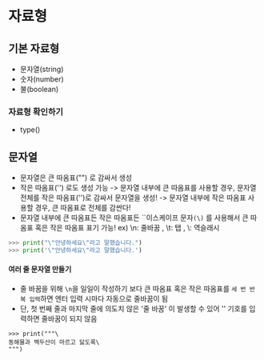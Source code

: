 # 자료형
## 기본 자료형
- 문자열(string)
- 숫자(number)
- 불(boolean)

### 자료형 확인하기
- type()

## 문자열
- 문자열은 큰 따옴표("") 로 감싸서 생성
- 작은 따옴표('') 로도 생성 가능
-> 문자열 내부에 큰 따옴표를 사용할 경우, 문자열 전체를 작은 따옴표('')로 감싸서 문자열을 생성!
-> 문자열 내부에 작은 따옴표 사용할 경우, 큰 따옴표로 전체를 감싼다!
- 문자열 내부에 큰 따옴표든 작은 따옴표든 ``이스케이프 문자`(\)` 를 사용해서 큰 따옴표 혹은 작은 따옴표 표기 가능!
  ex) \n: 줄바꿈 , \t: 탭 , \\: 역슬래시
``` python
>>> print("\"안녕하세요\"라고 말했습니다.")
>>> print('\"안녕하세요\"라고 말했습니다.')
```

#### 여러 줄 문자열 만들기
- 줄 바꿈을 위해 ``\n``을 일일이 작성하기 보다 큰 따옴표 혹은 작은 따옴표를 ``세 번 반복 입력``하면 엔터 입력 시마다 자동으로 줄바꿈이 됨
- 단, 첫 번째 줄과 마지막 줄에 의도치 않은 '줄 바꿈' 이 발생할 수 있어 '\' 기호를 입력하면 줄바꿈이 되지 않음
```
>>> print("""\
동해물과 백두산이 마르고 닳도록\
""")